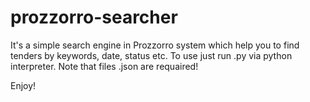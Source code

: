 # prozzorro-searcher

It's a simple search engine in Prozzorro system which help you to find tenders by keywords, date, status etc.
To use just run .py via python interpreter. Note that files .json are requaired!

Enjoy!
